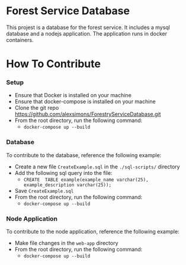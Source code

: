 # Forest Service Database

This projest is a database for the forest service. It includes a mysql database and a nodejs application. The application runs in docker containers.

# How To Contribute

### Setup
* Ensure that Docker is installed on your machine
* Ensure that docker-compose is installed on your machine
* Clone the git repo https://github.com/alexsimons/ForestryServiceDatabase.git
* From the root directory, run the following command:
	* `docker-compose up --build`

### Database
To contribute to the database, reference the following example:
* Create a new file `CreateExample.sql` in the `./sql-scripts/` directory
* Add the following sql query into the file:
	* `CREATE  TABLE example(example_name varchar(25), example_description varchar(25));`
* Save `CreateExample.sql`
* From the root directory, run the following command:
	* `docker-compose up --build`

### Node Application
To contribute to the node application, reference the following example:
* Make file changes in the `web-app` directory
* From the root directory, run the following command:
	* `docker-compose up --build`

